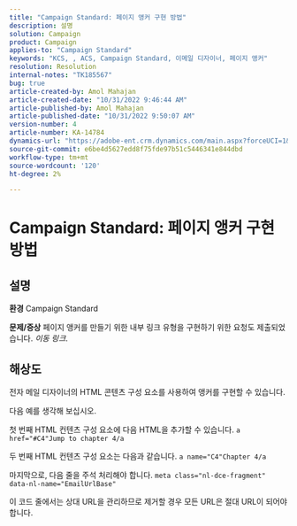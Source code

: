 ```yaml
---
title: "Campaign Standard: 페이지 앵커 구현 방법"
description: 설명
solution: Campaign
product: Campaign
applies-to: "Campaign Standard"
keywords: "KCS, , ACS, Campaign Standard, 이메일 디자이너, 페이지 앵커"
resolution: Resolution
internal-notes: "TK185567"
bug: true
article-created-by: Amol Mahajan
article-created-date: "10/31/2022 9:46:44 AM"
article-published-by: Amol Mahajan
article-published-date: "10/31/2022 9:50:07 AM"
version-number: 4
article-number: KA-14784
dynamics-url: "https://adobe-ent.crm.dynamics.com/main.aspx?forceUCI=1&pagetype=entityrecord&etn=knowledgearticle&id=3fe073ea-0059-ed11-9561-6045bd006079"
source-git-commit: e6be4d5627edd8f75fde97b51c5446341e844dbd
workflow-type: tm+mt
source-wordcount: '120'
ht-degree: 2%

---
```


# Campaign Standard: 페이지 앵커 구현 방법

## 설명

<b>환경</b>
Campaign Standard


<b>문제/증상</b>
페이지 앵커를 만들기 위한 내부 링크 유형을 구현하기 위한 요청도 제출되었습니다. *이동 링크*.


## 해상도


전자 메일 디자이너의 HTML 콘텐츠 구성 요소를 사용하여 앵커를 구현할 수 있습니다.

다음 예를 생각해 보십시오.

첫 번째 HTML 컨텐츠 구성 요소에 다음 HTML을 추가할 수 있습니다.
`a href="#C4"Jump to chapter 4/a`

두 번째 HTML 컨텐츠 구성 요소는 다음과 같습니다.
`a name="C4"Chapter 4/a`

마지막으로, 다음 줄을 주석 처리해야 합니다.
`meta class="nl-dce-fragment" data-nl-name="EmailUrlBase"`

이 코드 줄에서는 상대 URL을 관리하므로 제거할 경우 모든 URL은 절대 URL이 되어야 합니다.

